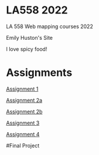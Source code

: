 # LA558 2022
LA 558 Web mapping courses 2022

Emily Huston's Site

I love spicy food!

# Assignments 
[Assignment 1](https://github.com/erhuston/LA558_2022/blob/main/web/assignment1.html "Assignment 1")

[Assignment 2a](https://github.com/erhuston/LA558_2022/blob/main/web/assignment2a.html "Assignment 2a")

[Assignment 2b](https://github.com/erhuston/LA558_2022/blob/main/web/assignment2b.html "Assignment 2b")

[Assignment 3](https://github.com/erhuston/LA558_2022/blob/main/web/assignment_3.html "Assignment 3")

[Assignment 4](https://github.com/erhuston/LA558_2022/blob/main/web/assignment_4.html "Assignment 4")

#Final Project

